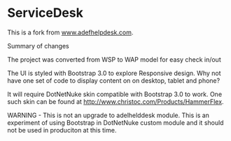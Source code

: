 ServiceDesk
===========
This is a fork from www.adefhelpdesk.com.

Summary of changes

The project was converted from WSP to WAP model for easy check in/out

The UI is styled with Bootstrap 3.0 to explore Responsive design.  Why not have one set of code to display content on on desktop, tablet and phone?

It will require DotNetNuke skin compatible with Bootstrap 3.0 to work.  One such skin can be found at  http://www.christoc.com/Products/HammerFlex.

WARNING - This is not an upgrade to adelhelddesk module.  This is an experiment of using Bootstrap in DotNetNuke custom module and it should not be used in produciton at this time.
